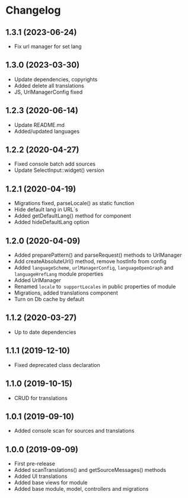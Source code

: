 Changelog
=========

## 1.3.1 (2023-06-24)
 * Fix url manager for set lang

## 1.3.0 (2023-03-30)
 * Update dependencies, copyrights
 * Added delete all translations
 * JS, UrlManagerConfig fixed
 
## 1.2.3 (2020-06-14)
 * Update README.md
 * Added/updated languages
 
## 1.2.2 (2020-04-27)
 * Fixed console batch add sources
 * Update SelectInput::widget() version
 
## 1.2.1 (2020-04-19)
 * Migrations fixed, parseLocale() as static function
 * Hide default lang in URL`s
 * Added getDefaultLang() method for component
 * Added hideDefaultLang option
 
## 1.2.0 (2020-04-09)
 * Added preparePattern() and parseRequest() methods to UrlManager
 * Add createAbsoluteUrl() method, remove hostInfo from config
 * Added `languageScheme`, `urlManagerConfig`, `languageOpenGraph` and `languageHrefLang` module properties
 * Added UrlManager
 * Renamed `locale` to` supportLocales` in public properties of module
 * Migrations, added translations component
 * Turn on Db cache by default

## 1.1.2 (2020-03-27)
 * Up to date dependencies
 
## 1.1.1 (2019-12-10)
 * Fixed deprecated class declaration

## 1.1.0 (2019-10-15)
 * CRUD for translations
 
## 1.0.1 (2019-09-10)
 * Added console scan for sources and translations
 
## 1.0.0 (2019-09-09)
 * First pre-release
 * Added scanTranslations() and getSourceMessages() methods
 * Added UI translations
 * Added base views for module
 * Added base module, model, controllers and migrations

